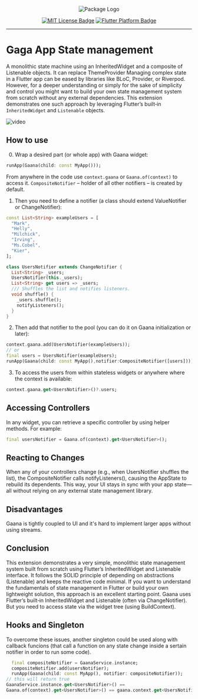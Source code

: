 <p align="center">
	<img src="https://github.com/user-attachments/assets/0b5831cc-55ed-402a-a9f2-2b9f673364be" alt="Package Logo" />
</p>
<p align="center">
	<a href="https://opensource.org/licenses/MIT" rel="noopener" target="_blank"><img src="https://img.shields.io/badge/license-MIT-purple.svg" alt="MIT License Badge"></a>
	<a href="https://github.com/EdsonBueno/infinite_scroll_pagination" rel="noopener" target="_blank"><img src="https://img.shields.io/badge/platform-flutter-ff69b4.svg" alt="Flutter Platform Badge"></a>
</p>

---
# Gaga App State management
A monolithic state machine using an InheritedWidget and a composite of Listenable objects.
It can replace ThemeProvider
Managing complex state in a Flutter app can be eased by libraries like BLoC, Provider, or Riverpod. However, for a deeper understanding or simply for the sake of simplicity and control you might want to build your own state management system from scratch without any external dependencies. This extension demonstrates one such approach by leveraging Flutter’s built‑in `InheritedWidget` and `Listenable` objects.


![video](https://github.com/user-attachments/assets/7917f9c5-03e2-43bf-93bd-ad4d4f385dc7)


## How to use
0. Wrap a desired part (or whole app) with Gaana widget:
```dart
runApp(Gaana(child: const MyApp()));
```
From anywhere in the code use `context.gaana` or `Gaana.of(context)` to access it.
`CompositeNotifier` – holder of all other notifiers – is created by default.

1. Then you need to define a notifier (a class should extend ValueNotifier or ChangeNotifier):

```dart
const List<String> exampleUsers = [
  "Mark",
  "Helly",
  "Milchick",
  "Irving",
  "Ms.Cobel",
  "Kier",
];

class UsersNotifier extends ChangeNotifier {
  List<String> _users;
  UsersNotifier(this._users);
  List<String> get users => _users;
  /// Shuffles the list and notifies listeners.
  void shuffle() {
    _users.shuffle();
    notifyListeners();
  }
}
```
2. Then add that notifier to the pool (you can do it on Gaana initialization or later):
```dart
context.gaana.add(UsersNotifier(exampleUsers));
// or 
final users = UsersNotifier(exampleUsers);
runApp(Gaana(child: const MyApp(),notifier:CompositeNotifier([users])));
```
3. To access the users from within stateless widgets or anywhere where the context is available:
```dart
context.gaana.get<UsersNotifier>()?.users;
```


## Accessing Controllers
In any widget, you can retrieve a specific controller by using helper methods. For example:
```dart
final usersNotifier = Gaana.of(context).get<UsersNotifier>();
```

## Reacting to Changes
When any of your controllers change (e.g., when UsersNotifier shuffles the list), the CompositeNotifier calls notifyListeners(), causing the AppState to rebuild its dependents. This way, your UI stays in sync with your app state—all without relying on any external state management library.

## Disadvantages
Gaana is tightly coupled to UI and it's hard to implement larger apps without using streams.

## Conclusion
This extension demonstrates a very simple, monolithic state management system built from scratch using Flutter’s InheritedWidget and Listenable interface.
It follows the SOLID principle of depending on abstractions (Listenable) and keeps the reactive code minimal.
If you want to understand the fundamentals of state management in Flutter or build your own lightweight solution, this approach is an excellent starting point.
Gaana uses Flutter’s built‑in InheritedWidget and Listenable (often via ChangeNotifier). But you need to access state via the widget tree (using BuildContext).

## Hooks and Singleton
To overcome these issues, another singleton could be used along with callback funcions (that call a function on any state change inside a sertain notifier in order to run some code).
```dart
  final compositeNotifier = GaanaService.instance;
  compositeNotifier.add(usersNotifier);
  runApp(Gaana(child: const MyApp(), notifier: compositeNotifier));
// this will return true
GaanaService.instance.get<UsersNotifier>() ==
Gaana.of(context).get<UsersNotifier>() == gaana.context.get<UsersNotifier>();
```